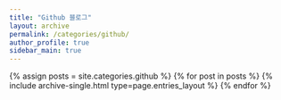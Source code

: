 ```yaml
---
title: "Github 블로그"
layout: archive
permalink: /categories/github/
author_profile: true
sidebar_main: true
---
```


{% assign posts = site.categories.github %}
{% for post in posts %}
  {% include archive-single.html type=page.entries_layout %}
{% endfor %}